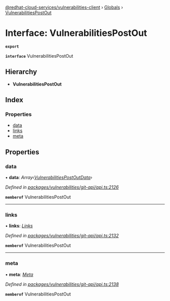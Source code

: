 [@redhat-cloud-services/vulnerabilities-client](../README.md) › [Globals](../globals.md) › [VulnerabilitiesPostOut](vulnerabilitiespostout.md)

# Interface: VulnerabilitiesPostOut

**`export`** 

**`interface`** VulnerabilitiesPostOut

## Hierarchy

* **VulnerabilitiesPostOut**

## Index

### Properties

* [data](vulnerabilitiespostout.md#data)
* [links](vulnerabilitiespostout.md#links)
* [meta](vulnerabilitiespostout.md#meta)

## Properties

###  data

• **data**: *Array‹[VulnerabilitiesPostOutData](vulnerabilitiespostoutdata.md)›*

*Defined in [packages/vulnerabilities/git-api/api.ts:2126](https://github.com/RedHatInsights/javascript-clients/blob/master/packages/vulnerabilities/git-api/api.ts#L2126)*

**`memberof`** VulnerabilitiesPostOut

___

###  links

• **links**: *[Links](links.md)*

*Defined in [packages/vulnerabilities/git-api/api.ts:2132](https://github.com/RedHatInsights/javascript-clients/blob/master/packages/vulnerabilities/git-api/api.ts#L2132)*

**`memberof`** VulnerabilitiesPostOut

___

###  meta

• **meta**: *[Meta](meta.md)*

*Defined in [packages/vulnerabilities/git-api/api.ts:2138](https://github.com/RedHatInsights/javascript-clients/blob/master/packages/vulnerabilities/git-api/api.ts#L2138)*

**`memberof`** VulnerabilitiesPostOut
